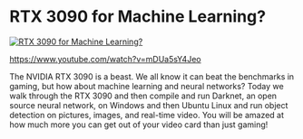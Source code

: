 # RTX 3090 for Machine Learning?

[![RTX 3090 for Machine Learning?](https://img.youtube.com/vi/mDUa5sY4Jeo/0.jpg)](https://www.youtube.com/watch?v=mDUa5sY4Jeo "RTX 3090 for Machine Learning?")

https://www.youtube.com/watch?v=mDUa5sY4Jeo

The NVIDIA RTX 3090 is a beast.  We all know it can beat the benchmarks in gaming, but how about machine learning and neural networks?  Today we walk through the RTX 3090 and then compile and run Darknet, an open source neural network, on Windows and then Ubuntu Linux and run object detection on pictures, images, and real-time video.  You will be amazed at how much more you can get out of your video card than just gaming!